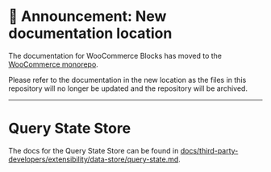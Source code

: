 # 📣 Announcement: New documentation location

The documentation for WooCommerce Blocks has moved to the [WooCommerce monorepo](https://github.com/woocommerce/woocommerce/tree/trunk/plugins/woocommerce-blocks/docs/).

Please refer to the documentation in the new location as the files in this repository will no longer be updated and the repository will be archived.

---

# Query State Store

The docs for the Query State Store can be found in [docs/third-party-developers/extensibility/data-store/query-state.md](../../../../docs/third-party-developers/extensibility/data-store/query-state.md).
